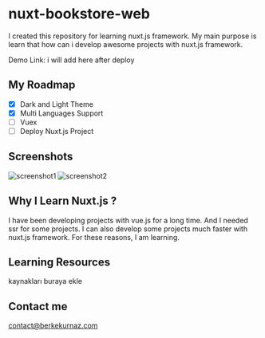 # nuxt-bookstore-web
I created this repository for learning nuxt.js framework. My main purpose is learn that how can i develop awesome projects with nuxt.js framework.

Demo Link: i will add here after deploy

## My Roadmap
- [x] Dark and Light Theme
- [x] Multi Languages Support
- [ ] Vuex  
- [ ] Deploy Nuxt.js Project

## Screenshots
![screenshot1](https://github.com/berkekurnaz/nuxt-bookstore-web/blob/master/assets/screenshot1.png?raw=true)
![screenshot2](https://github.com/berkekurnaz/nuxt-bookstore-web/blob/master/assets/screenshot2.png?raw=true)

## Why I Learn Nuxt.js ?
I have been developing projects with vue.js for a long time. And I needed ssr for some projects. I can also develop some projects much faster with nuxt.js framework. For these reasons, I am learning.

## Learning Resources
kaynakları buraya ekle

## Contact me
contact@berkekurnaz.com
